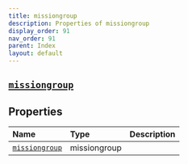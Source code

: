 ```yaml
---
title: missiongroup
description: Properties of missiongroup
display_order: 91
nav_order: 91
parent: Index
layout: default
---
```


##  [`missiongroup`](./missiongroup.html) 
## Properties
| Name | Type | Description |
|:-----|:-----|:------------|
| [`missiongroup`](./missiongroup.html) | missiongroup |  |


